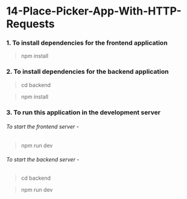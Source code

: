 # 14-Place-Picker-App-With-HTTP-Requests
### 1. To install dependencies for the frontend application
> npm install

### 2. To install dependencies for the backend application
> cd backend

> npm install

### 3. To run this application in the development server
###### To start the frontend server -
> npm run dev
###### To start the backend server -
> cd backend

> npm run dev
